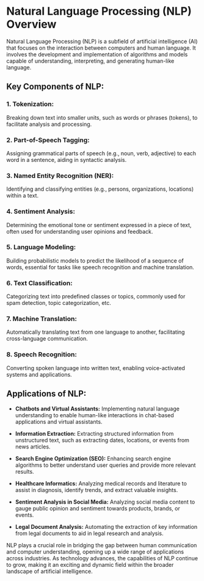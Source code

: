 # Natural Language Processing (NLP) Overview

Natural Language Processing (NLP) is a subfield of artificial intelligence (AI) that focuses on the interaction between computers and human language. It involves the development and implementation of algorithms and models capable of understanding, interpreting, and generating human-like language.

## Key Components of NLP:

### 1. **Tokenization:**
   Breaking down text into smaller units, such as words or phrases (tokens), to facilitate analysis and processing.

### 2. **Part-of-Speech Tagging:**
   Assigning grammatical parts of speech (e.g., noun, verb, adjective) to each word in a sentence, aiding in syntactic analysis.

### 3. **Named Entity Recognition (NER):**
   Identifying and classifying entities (e.g., persons, organizations, locations) within a text.

### 4. **Sentiment Analysis:**
   Determining the emotional tone or sentiment expressed in a piece of text, often used for understanding user opinions and feedback.

### 5. **Language Modeling:**
   Building probabilistic models to predict the likelihood of a sequence of words, essential for tasks like speech recognition and machine translation.

### 6. **Text Classification:**
   Categorizing text into predefined classes or topics, commonly used for spam detection, topic categorization, etc.

### 7. **Machine Translation:**
   Automatically translating text from one language to another, facilitating cross-language communication.

### 8. **Speech Recognition:**
   Converting spoken language into written text, enabling voice-activated systems and applications.

## Applications of NLP:

- **Chatbots and Virtual Assistants:**
  Implementing natural language understanding to enable human-like interactions in chat-based applications and virtual assistants.

- **Information Extraction:**
  Extracting structured information from unstructured text, such as extracting dates, locations, or events from news articles.

- **Search Engine Optimization (SEO):**
  Enhancing search engine algorithms to better understand user queries and provide more relevant results.

- **Healthcare Informatics:**
  Analyzing medical records and literature to assist in diagnosis, identify trends, and extract valuable insights.

- **Sentiment Analysis in Social Media:**
  Analyzing social media content to gauge public opinion and sentiment towards products, brands, or events.

- **Legal Document Analysis:**
  Automating the extraction of key information from legal documents to aid in legal research and analysis.

NLP plays a crucial role in bridging the gap between human communication and computer understanding, opening up a wide range of applications across industries. As technology advances, the capabilities of NLP continue to grow, making it an exciting and dynamic field within the broader landscape of artificial intelligence.
